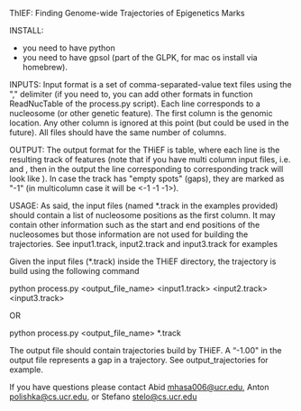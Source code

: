 ThIEF: Finding Genome-wide Trajectories of Epigenetics Marks

INSTALL:
- you need to have python
- you need to have gpsol (part of the GLPK, for mac os install via homebrew). 

INPUTS:
Input format is a set of comma-separated-value text files using the "," delimiter (if you need to, you can add other formats in function ReadNucTable of the process.py script). Each line corresponds to a nucleosome (or other genetic feature). The first column is the genomic location. Any other column is ignored at this point (but could be used in the future). All files should have the same number of columns. 

OUTPUT:
The output format for the THiEF is table, where each line is the resulting track of features (note that if you have multi column input files, i.e. <x1 a1 b1> and <y2 p2 q2>, then in the output the line corresponding to corresponding track will look like <x1 a1 b1 y2 p2 q2>). In case the track has "empty spots" (gaps), they are marked as "-1" (in multicolumn case it will be <-1 -1 -1>).

USAGE:
As said, the input files (named *.track in the examples provided) should contain a list of nucleosome positions as the first column. It may contain other information such as the start and end positions of the nucleosomes but those information are not used for building the trajectories. See input1.track, input2.track and input3.track for examples

Given the input files (*.track) inside the THiEF directory, the trajectory is build using the following command

python process.py <output_file_name> <input1.track> <input2.track> <input3.track>

OR

python process.py <output_file_name> *.track

The output file should contain trajectories build by THiEF. A “-1.00" in the output file represents a gap in a trajectory. See output_trajectories for example.

If you have questions please contact Abid <mhasa006@ucr.edu>, Anton <polishka@cs.ucr.edu>, or Stefano <stelo@cs.ucr.edu>
